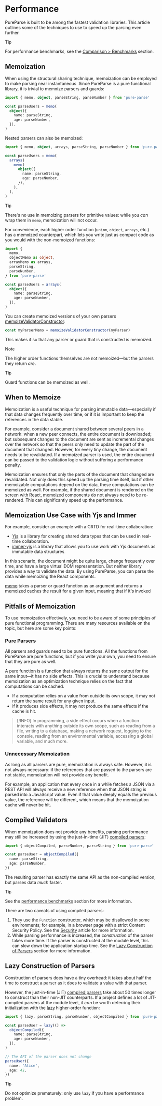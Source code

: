 # Performance

PureParse is built to be among the fastest validation libraries. This article outlines some of the techniques to use to speed up the parsing even further.

> [!TIP]
> For performance benchmarks, see the [Comparison > Benchmarks](comparison#benchmarks) section.

## Memoization

When using the structural sharing technique, memoization can be employed to make parsing near instantaneous. Since PureParse is a pure functional library, it is trivial to memoize parsers and guards:

```ts
import { memo, object, parseString, parseNumber } from 'pure-parse'

const parseUsers = memo(
  object({
    name: parseString,
    age: parseNumber,
  }),
)
```

Nested parsers can also be memoized:

```ts
import { memo, object, arrays, parseString, parseNumber } from 'pure-parse'

const parseUsers = memo(
  arrays(
    memo(
      object({
        name: parseString,
        age: parseNumber,
      }),
    ),
  ),
)
```

> [!TIP]
> There's no use in memoizing parsers for primitive values: while you _can_ wrap them in `memo`, memoization will not occur.

For convenience, each higher order function (`union`, `object`, `arrays`, etc.) has a memoized counterpart, which lets you write just as compact code as you would with the non-memoized functions:

```ts
import {
  memo,
  objectMemo as object,
  arrayMemo as arrays,
  parseString,
  parseNumber,
} from 'pure-parse'

const parseUsers = arrays(
  object({
    name: parseString,
    age: parseNumber,
  }),
)
```

You can create memoized versions of your own parsers [memoizeValidatorConstructor](/api/memoization/memo#memoizevalidatorconstructor):

```ts
const myParserMemo = memoizeValidatorConstructor(myParser)
```

This makes it so that any parser or guard that is constructed is memoized.

> [!NOTE]
> The higher order functions themselves are not memoized—but the parsers they return _are_.

> [!TIP]
> Guard functions can be memoized as well.

## When to Memoize

Memoization is a useful technique for parsing immutable data—especially if that data changes frequently over time, or if it is important to keep the references in the data stable.

For example, consider a document shared between several peers in a network: when a new peer connects, the entire document is downloaded; but subsequent changes to the document are sent as incremental changes over the network so that the peers only need to update the part of the document that changed. However, for every tiny change, the document needs to be revalidated. If a memoized parser is used, the entire document can be passed to the validation logic without suffering a performance penalty.

Memoization ensures that only the parts of the document that changed are revalidated. Not only does this speed up the parsing time itself, but if other memoizable computations depend on the data, these computations can be memoized as well. For example, if the shared document is rendered on the screen with React, memoized components do not always need to be re-rendered. This can significantly speed up the performance.

## Memoization Use Case with Yjs and Immer

For example, consider an example with a CRTD for real-time collaboration:

- [Yjs](https://github.com/yjs/yjs) is a library for creating shared data types that can be used in real-time collaboration.
- [immer-yjs](https://github.com/sep2/immer-yjs) is a library that allows you to use work with Yjs documents as immutable data structures.

In this scenario, the document might be quite large, change frequently over time, and have a large virtual DOM representation. But neither library provides a way to validate the data. By using PureParse, you can parse the data while memoizing the React components.

[memo](/api/memoization/memo.html#memo) takes a parser or guard function as an argument and returns a memoized caches the result for a given input, meaning that if it's invoked

## Pitfalls of Memoization

To use memoization effectively, you need to be aware of some principles of pure functional programming. There are many resources available on the topic, but here are some key points:

### Pure Parsers

All parsers and guards need to be pure functions. All the functions from PureParse are pure functions, but if you write your own, you need to ensure that they are pure as well.

A pure function is a function that always returns the same output for the same input—it has no side effects. This is crucial to understand because memoization as an optimization technique relies on the fact that computations can be cached.

- If a computation relies on a value from outside its own scope, it may not return the same result for any given input.
- If it produces side effects, it may not produce the same effects if the cache is hit.

> [!INFO]
> In programming, a side effect occurs when a function interacts with anything outside its own scope, such as reading from a file, writing to a database, making a network request, logging to the console, reading from an environmental variable, accessing a global variable, and much more.

### Unnecessary Memoization

As long as all parsers are pure, memoization is always safe. However, it is not always necessary: if the references that are passed to the parsers are not stable, memoization will not provide any benefit.

For example, an application that every once in a while fetches a JSON via a REST API will always receive a new reference when that JSON string is parsed into a JavaScript value. Even if that value deeply equals the previous value, the reference will be different, which means that the memoization cache will never be hit.

## Compiled Validators

When memoization does not provide any benefits, parsing performance may still be increased by using the just-in-time (JIT) [compiled parsers](/api/parsers/object#objectCompiled):

```ts
import { objectCompiled, parseNumber, parseString } from 'pure-parse'

const parseUser = objectCompiled({
  name: parseString,
  age: parseNumber,
})
```

The resulting parser has exactly the same API as the non-compiled version, but parses data _much_ faster.

> [!TIP]
> See the [performance benchmarks](comparison#safe-parsing) section for more information.

There are two caveats of using compiled parsers:

1. They use the `Function` constructor, which may be disallowed in some environments; for example, in a browser page with a strict Content Security Policy. See the [Security](/guide/security#content-security-policy) article for more information.
2. While parsing performance is increased, the _construction_ of the parser takes more time. If the parser is constructed at the module level, this can slow down the application startup time. See the [Lazy Construction of Parsers](#lazy-construction-of-parsers) section for more information.

## Lazy Construction of Parsers

Construction of parsers does have a tiny overhead: it takes about half the time to construct a parser as it does to validate a value with that parser.

However, the just-in-time (JIT) [compiled parsers](/api/parsers/object#objectJit) take about 50 times longer to construct than their non-JIT counterparts. If a project defines a lot of JIT-compiled parsers at the module level, it _can_ be worth deferring their initialization with the [lazy](/api/common/lazy) higher-order function:

```ts
import { lazy, parseString, parseNumber, objectCompiled } from 'pure-parse'

const parseUser = lazy(() =>
  objectCompiled({
    name: parseString,
    age: parseNumber,
  }),
)

// The API of the parser does not change
parseUser({
  name: 'Alice',
  age: 42,
})
```

> [!TIP]
> Do not optimize prematurely: only use `lazy` if you have a performance problem.
